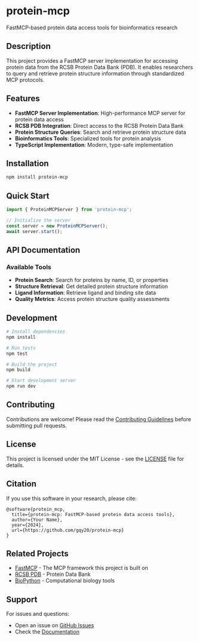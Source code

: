 # protein-mcp

FastMCP-based protein data access tools for bioinformatics research

## Description

This project provides a FastMCP server implementation for accessing protein data from the RCSB Protein Data Bank (PDB). It enables researchers to query and retrieve protein structure information through standardized MCP protocols.

## Features

- **FastMCP Server Implementation**: High-performance MCP server for protein data access
- **RCSB PDB Integration**: Direct access to the RCSB Protein Data Bank
- **Protein Structure Queries**: Search and retrieve protein structure data
- **Bioinformatics Tools**: Specialized tools for protein analysis
- **TypeScript Implementation**: Modern, type-safe implementation

## Installation

```bash
npm install protein-mcp
```

## Quick Start

```typescript
import { ProteinMCPServer } from 'protein-mcp';

// Initialize the server
const server = new ProteinMCPServer();
await server.start();
```

## API Documentation

### Available Tools

- **Protein Search**: Search for proteins by name, ID, or properties
- **Structure Retrieval**: Get detailed protein structure information
- **Ligand Information**: Retrieve ligand and binding site data
- **Quality Metrics**: Access protein structure quality assessments

## Development

```bash
# Install dependencies
npm install

# Run tests
npm test

# Build the project
npm build

# Start development server
npm run dev
```

## Contributing

Contributions are welcome! Please read the [Contributing Guidelines](CONTRIBUTING.md) before submitting pull requests.

## License

This project is licensed under the MIT License - see the [LICENSE](LICENSE) file for details.

## Citation

If you use this software in your research, please cite:

```
@software{protein_mcp,
  title={protein-mcp: FastMCP-based protein data access tools},
  author={Your Name},
  year={2024},
  url={https://github.com/gqy20/protein-mcp}
}
```

## Related Projects

- [FastMCP](https://github.com/fastmcp/fastmcp) - The MCP framework this project is built on
- [RCSB PDB](https://www.rcsb.org/) - Protein Data Bank
- [BioPython](https://biopython.org/) - Computational biology tools

## Support

For issues and questions:
- Open an issue on [GitHub Issues](https://github.com/gqy20/protein-mcp/issues)
- Check the [Documentation](https://github.com/gqy20/protein-mcp/wiki)